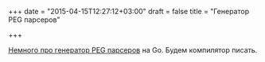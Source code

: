 +++
date = "2015-04-15T12:27:12+03:00"
draft = false
title = "Генератор PEG парсеров"

+++

<p><a href="http://0value.com/A-PEG-parser-generator-for-Go">Немного про генератор PEG парсеров</a> на Go. Будем компилятор писать.</p>

